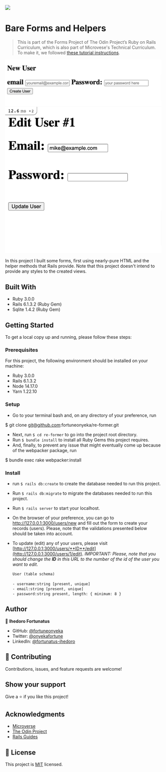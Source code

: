 ![](https://img.shields.io/badge/Microverse-blueviolet)

# Bare Forms and Helpers

> This is part of the Forms Project of The Odin Project’s Ruby on Rails Curriculum, which is also part of Microvese's Technical Curriculum. To make it, we followed [these tutorial instructions](https://www.theodinproject.com/paths/full-stack-ruby-on-rails/courses/ruby-on-rails/lessons/forms).

<img src="lib\assets\imgs\ReFormer.png">
<img src="lib\assets\imgs\ReFormer_edit.png">

In this project I built some forms, first using nearly-pure HTML and the helper methods that Rails provide. Note that this project doesn't intend to provide any styles to the created views.

## Built With

- Ruby 3.0.0
- Rails 6.1.3.2 (Ruby Gem)
- Sqlite 1.4.2 (Ruby Gem)

## Getting Started

To get a local copy up and running, please follow these steps:

### Prerequisites

For this project, the following environment should be installed on your machine:

- Ruby 3.0.0
- Rails 6.1.3.2
- Node 14.17.0
- Yarn 1.22.10

### Setup

- Go to your terminal bash and, on any directory of your preference, run


$ git clone git@github.com:fortuneonyeka/re-former.git


- Next, run `$ cd re-former` to go into the project root directory.
- Run `$ bundle install` to install all Ruby Gems this project requires.
- And, finally, to prevent any issue that might eventually come up because of the webpacker package, run


$ bundle exec rake webpacker:install

### Install
- run `$ rails db:create` to create the database needed to run this project.
- Run `$ rails db:migrate` to migrate the databases needed to run this project.
- Run `$ rails server` to start your localhost.
- On the browser of your preference, you can go to http://127.0.0.1:3000/users/new and fill out the form to create your records (users). Please, note that the validations presented below should be taken into account.
- To update (edit) any of your users, please visit [http://127.0.0.1:3000/users/**ID**/edit](http://127.0.0.1:3000/users/1/edit). _IMPORTANT: Please, note that you should change the **ID** in this URL to the number of the id of the user you want to edit_.

      User (table schema)

      - username:string [present, unique]
      - email:string [present, unique]
      - password:string present, length: { minimum: 8 }

## Author

👤 **Ihedoro Fortunatus**

- GitHub: [@fortuneonyeka](https://github.com/fortuneonyeka/)
- Twitter: [@onyekafortune](https://twitter.com/AngelaCunaDev)
- LinkedIn: [@fortunatus-ihedoro](https://www.linkedin.com/in/fortunatus-ihedoro/)


## 🤝 Contributing

Contributions, issues, and feature requests are welcome!


## Show your support

Give a ⭐️ if you like this project!

## Acknowledgments

- [Microverse](https://www.microverse.org/)
- [The Odin Project](https://www.theodinproject.com/)
- [Rails Guides](https://guides.rubyonrails.org/index.html)

## 📝 License

This project is [MIT](https://opensource.org/licenses/MIT) licensed.
